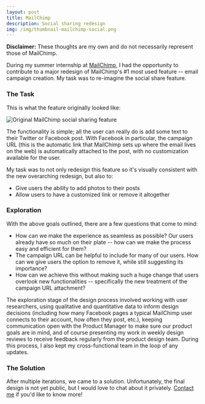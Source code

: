 ```yaml
---
layout: post
title: MailChimp
description: Social sharing redesign
img: /img/thumbnail-mailchimp-social.png
---
```


<strong>Disclaimer:</strong> These thoughts are my own and do not necessarily represent those of MailChimp.

During my summer internship at <a href="https://mailchimp.com/" target="_blank">MailChimp</a>, I had the opportunity to contribute to a major redesign of MailChimp's #1 most used feature -- email campaign creation. My task was to re-imagine the social share feature. 

<h3>The Task</h3>

This is what the feature originally looked like:

<img class="col three explore" src="{{ site.baseurl }}/img/mailchimp-social-orig.png" alt="Original MailChimp social sharing feature" title="MailChimp Social Sharing Original"/>

The functionality is simple; all the user can really do is add some text to their Twitter or Facebook post. With Facebook in particular, the campaign URL (this is the automatic link that MailChimp sets up where the email lives on the web) is automatically attached to the post, with no customization available for the user. 

My task was to not only redesign this feature so it's visually consistent with the new overarching redesign, but also to:
<ul>
<li>Give users the ability to add photos to their posts</li>
<li>Allow users to have a customized link or remove it altogether</li>
</ul>

<h3>Exploration</h3>

With the above goals outlined, there are a few questions that come to mind:
<ul>
<li>How can we make the experience as seamless as possible? Our users already have so much on their plate -- how can we make the process easy and efficient for them?</li>
<li>The campaign URL can be helpful to include for many of our users. How can we give users the option to remove it, while still suggesting its importance?</li>
<li>How can we achieve this without making such a huge change that users overlook new functionalities -- specifically the new treatment of the campaign URL attachment?</li>
</ul>

The exploration stage of the design process involved working with user researchers, using qualitative and quantitative data to inform design decisions (including how many Facebook pages a typical MailChimp user connects to their account, how often they post, etc.), keeping communication open with the Product Manager to make sure our product goals are in mind, and of course presenting my work in weekly design reviews to receive feedback regularly from the product design team. During this process, I also kept my cross-functional team in the loop of any updates.

<h3>The Solution</h3>

After multiple iterations, we came to a solution. Unfortunately, the final design is not yet public, but I would love to chat about it privately. <a href="mailto:jianghelga@gmail.com">Contact me</a> if you'd like to know more!